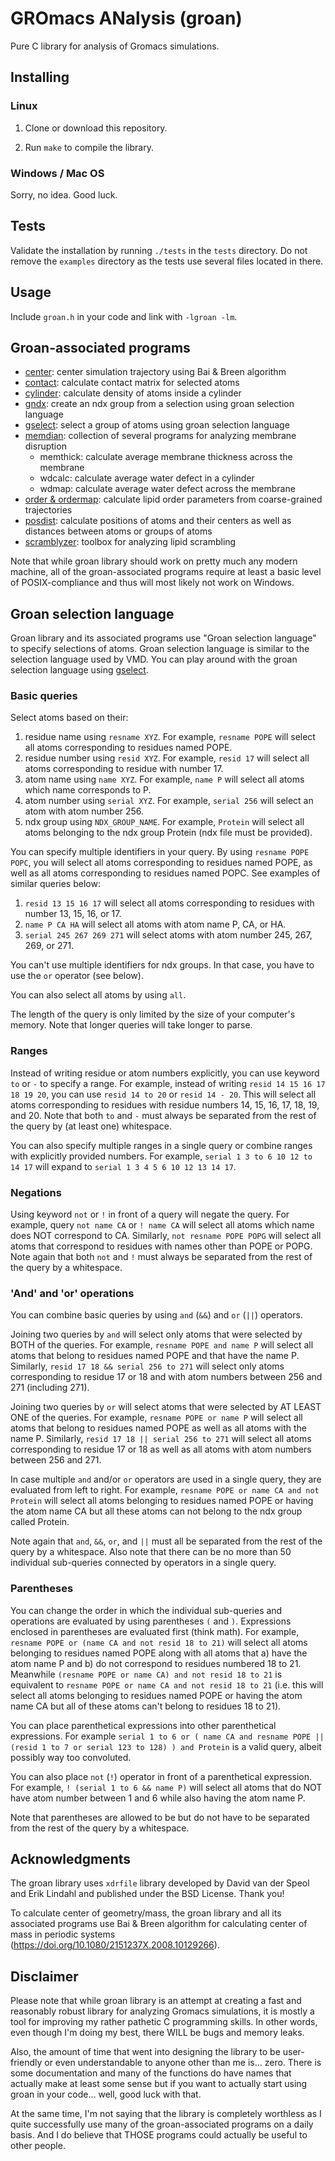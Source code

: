 # GROmacs ANalysis (groan)

Pure C library for analysis of Gromacs simulations.

## Installing

### Linux

1) Clone or download this repository.

2) Run `make` to compile the library.

### Windows / Mac OS

Sorry, no idea. Good luck.

## Tests

Validate the installation by running `./tests` in the `tests` directory. Do not remove the `examples` directory as the tests use several files located in there.

## Usage

Include `groan.h` in your code and link with `-lgroan -lm`.

## Groan-associated programs

- [center](https://github.com/Ladme/center): center simulation trajectory using Bai & Breen algorithm
- [contact](https://github.com/Ladme/contact): calculate contact matrix for selected atoms
- [cylinder](https://github.com/Ladme/cylinder): calculate density of atoms inside a cylinder
- [gndx](https://github.com/Ladme/gndx): create an ndx group from a selection using groan selection language
- [gselect](https://github.com/Ladme/gselect): select a group of atoms using groan selection language
- [memdian](https://github.com/Ladme/memdian): collection of several programs for analyzing membrane disruption
	- memthick: calculate average membrane thickness across the membrane
	- wdcalc: calculate average water defect in a cylinder
	- wdmap: calculate average water defect across the membrane
- [order & ordermap](https://github.com/Ladme/order): calculate lipid order parameters from coarse-grained trajectories
- [posdist](https://github.com/Ladme/posdist): calculate positions of atoms and their centers as well as distances between atoms or groups of atoms
- [scramblyzer](https://github.com/Ladme/scramblyzer): toolbox for analyzing lipid scrambling

Note that while groan library should work on pretty much any modern machine, all of the groan-associated programs require at least a basic level of POSIX-compliance and thus will most likely not work on Windows.

## Groan selection language

Groan library and its associated programs use "Groan selection language" to specify selections of atoms. Groan selection language is similar to the selection language used by VMD. You can play around with the groan selection language using [gselect](https://github.com/Ladme/gselect).

### Basic queries
Select atoms based on their:
1) residue name using `resname XYZ`. For example, `resname POPE` will select all atoms corresponding to residues named POPE.
2) residue number using `resid XYZ`. For example, `resid 17` will select all atoms corresponding to residue with number 17.
3) atom name using `name XYZ`. For example, `name P` will select all atoms which name corresponds to P.
4) atom number using `serial XYZ`. For example, `serial 256` will select an atom with atom number 256.
5) ndx group using `NDX_GROUP_NAME`. For example, `Protein` will select all atoms belonging to the ndx group Protein (ndx file must be provided). 

You can specify multiple identifiers in your query. By using `resname POPE POPC`, you will select all atoms corresponding to residues named POPE, as well as all atoms corresponding to residues named POPC.
See examples of similar queries below:
1) `resid 13 15 16 17` will select all atoms corresponding to residues with number 13, 15, 16, or 17.
2) `name P CA HA` will select all atoms with atom name P, CA, or HA.
3) `serial 245 267 269 271` will select atoms with atom number 245, 267, 269, or 271.

You can't use multiple identifiers for ndx groups. In that case, you have to use the `or` operator (see below).

You can also select all atoms by using `all`.

The length of the query is only limited by the size of your computer's memory. Note that longer queries will take longer to parse.

### Ranges
Instead of writing residue or atom numbers explicitly, you can use keyword `to` or `-` to specify a range. For example, instead of writing `resid 14 15 16 17 18 19 20`, you can use `resid 14 to 20` or `resid 14 - 20`. This will select all atoms corresponding to residues with residue numbers 14, 15, 16, 17, 18, 19, and 20. Note that both `to` and `-` must always be separated from the rest of the query by (at least one) whitespace.

You can also specify multiple ranges in a single query or combine ranges with explicitly provided numbers. For example, `serial 1 3 to 6 10 12 to 14 17` will expand to `serial 1 3 4 5 6 10 12 13 14 17`.

### Negations
Using keyword `not` or `!` in front of a query will negate the query. For example, query `not name CA` or `! name CA` will select all atoms which name does NOT correspond to CA. Similarly, `not resname POPE POPG` will select all atoms that correspond to residues with names other than POPE or POPG. Note again that both `not` and `!` must always be separated from the rest of the query by a whitespace.

### 'And' and 'or' operations
You can combine basic queries by using `and` (`&&`) and `or` (`||`) operators. 

Joining two queries by `and` will select only atoms that were selected by BOTH of the queries. For example, `resname POPE and name P` will select all atoms that belong to residues named POPE and that have the name P. Similarly, `resid 17 18 && serial 256 to 271` will select only atoms corresponding to residue 17 or 18 and with atom numbers between 256 and 271 (including 271).

Joining two queries by `or` will select atoms that were selected by AT LEAST ONE of the queries. For example, `resname POPE or name P` will select all atoms that belong to residues named POPE as well as all atoms with the name P. Similarly, `resid 17 18 || serial 256 to 271` will select all atoms corresponding to residue 17 or 18 as well as all atoms with atom numbers between 256 and 271.

In case multiple `and` and/or `or` operators are used in a single query, they are evaluated from left to right. For example, `resname POPE or name CA and not Protein` will select all atoms belonging to residues named POPE or having the atom name CA but all these atoms can not belong to the ndx group called Protein.

Note again that `and`, `&&`, `or`, and `||` must all be separated from the rest of the query by a whitespace. Also note that there can be no more than 50 individual sub-queries connected by operators in a single query.

### Parentheses
You can change the order in which the individual sub-queries and operations are evaluated by using parentheses `(` and `)`. Expressions enclosed in parentheses are evaluated first (think math). For example, `resname POPE or (name CA and not resid 18 to 21)` will select all atoms belonging to residues named POPE along with all atoms that a) have the atom name P and b) do not correspond to residues numbered 18 to 21. Meanwhile `(resname POPE or name CA) and not resid 18 to 21` is equivalent to `resname POPE or name CA and not resid 18 to 21` (i.e. this will select all atoms belonging to residues named POPE or having the atom name CA but all of these atoms can't belong to residues 18 to 21).

You can place parenthetical expressions into other parenthetical expressions. For example `serial 1 to 6 or ( name CA and resname POPE || (resid 1 to 7 or serial 123 to 128) ) and Protein` is a valid query, albeit possibly way too convoluted.

You can also place `not` (`!`) operator in front of a parenthetical expression. For example, `! (serial 1 to 6 && name P)` will select all atoms that do NOT have atom number between 1 and 6 while also having the atom name P.

Note that parentheses are allowed to be but do not have to be separated from the rest of the query by a whitespace.

## Acknowledgments
The groan library uses `xdrfile` library developed by David van der Speol and Erik Lindahl and published under the BSD License. Thank you!

To calculate center of geometry/mass, the groan library and all its associated programs use Bai & Breen algorithm for calculating center of mass in periodic systems (https://doi.org/10.1080/2151237X.2008.10129266).

## Disclaimer
Please note that while groan library is an attempt at creating a fast and reasonably robust library for analyzing Gromacs simulations, it is mostly a tool for improving my rather pathetic C programming skills. In other words, even though I'm doing my best, there WILL be bugs and memory leaks.

Also, the amount of time that went into designing the library to be user-friendly or even understandable to anyone other than me is... zero. There is some documentation and many of the functions do have names that actually make at least some sense but if you want to actually start using groan in your code... well, good luck with that.

At the same time, I'm not saying that the library is completely worthless as I quite successfully use many of the groan-associated programs on a daily basis. And I do believe that THOSE programs could actually be useful to other people.
